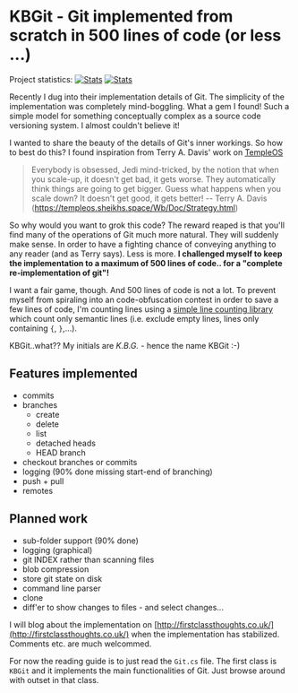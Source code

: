# KBGit - Git implemented from scratch in 500 lines of code (or less ...)

Project statistics:  <!--start-->
[![Stats](https://img.shields.io/badge/Code_lines-372-ff69b4.svg)]()
[![Stats](https://img.shields.io/badge/Doc_lines-25-ff69b4.svg)]()
<!--end-->

Recently I dug into their implementation details of Git. The simplicity of the implementation was completely mind-boggling. 
What a gem I found! Such a simple model for something conceptually complex as a source code versioning system. I almost couldn't believe it!

I wanted to share the beauty of the details of Git's inner workings. So how to best do this? 
I found inspiration from Terry A. Davis' work on [TempleOS](http://www.templeos.org)

>	Everybody is obsessed, Jedi mind-tricked, by the notion that when you scale-up, 
>	it doesn't get bad, it gets worse.  They automatically think things are going to 
>	get bigger.  Guess what happens when you scale down?  It doesn't get good, it 
>	gets better!
>	-- Terry A. Davis (https://templeos.sheikhs.space/Wb/Doc/Strategy.html)

So why would you want to grok this code? The reward reaped is that you'll find many of the operations of Git much more natural. They will suddenly make sense.
In order to have a fighting chance of conveying anything to any reader (and as Terry says). Less is more. **I challenged myself to keep the implementation 
to a maximum of 500 lines of code.. for a "complete re-implementation of git"!**

I want a fair game, though. And 500 lines of code is not a lot. To prevent myself from spiraling into an code-obfuscation contest in order to save 
a few lines of code, I'm counting lines using a [simple line counting library](https://github.com/kbilsted/LineCounter.Net) 
which count only semantic lines (i.e. exclude empty lines, lines only containing `{`, `}`,...). 

KBGit..what?? My initials are *K.B.G.* - hence the name KBGit :-)

## Features implemented

 * commits
 * branches
   * create
   * delete
   * list
   * detached heads
   * HEAD branch
 * checkout branches or commits
 * logging (90% done missing start-end of branching)
 * push + pull
 * remotes


## Planned work 
	
 * sub-folder support (90% done)
 * logging (graphical)
 * git INDEX rather than scanning files
 * blob compression
 * store git state on disk 
 * command line parser
 * clone
 * diff'er to show changes to files - and select changes...


I will blog about the implementation on [http://firstclassthoughts.co.uk/](http://firstclassthoughts.co.uk/) 
when the implementation has stabilized. Comments etc. are much welcommed.

For now the reading guide is to just read the `Git.cs` file. The first class is `KBGit` and it implements the main functionalities of Git. Just browse around with outset in that class.
